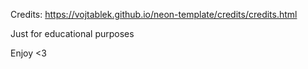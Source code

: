 Credits:
https://vojtablek.github.io/neon-template/credits/credits.html

Just for educational purposes

Enjoy <3
